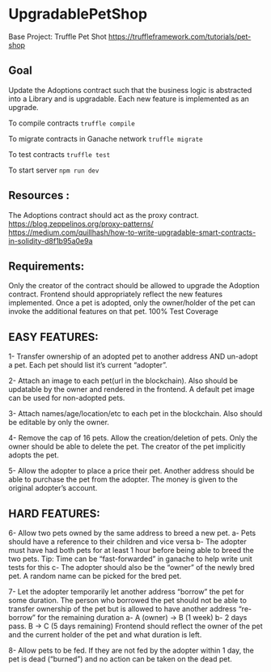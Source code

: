 # UpgradablePetShop

Base Project: Truffle Pet Shot
https://truffleframework.com/tutorials/pet-shop 

## Goal
Update the Adoptions contract such that the business logic is abstracted into a Library and is upgradable. Each new feature is implemented as an upgrade.

To compile contracts
`truffle compile`

To migrate contracts in Ganache network
`truffle migrate`

To test contracts
`truffle test`

To start server
`npm run dev`

## Resources : 
The Adoptions contract should act as the proxy contract. 
https://blog.zeppelinos.org/proxy-patterns/
https://medium.com/quillhash/how-to-write-upgradable-smart-contracts-in-solidity-d8f1b95a0e9a

## Requirements:
Only the creator of the contract should be allowed to upgrade the Adoption contract.
Frontend should appropriately reflect the new features implemented.
Once a pet is adopted, only the owner/holder of the pet can invoke the additional features on that pet.
100% Test Coverage


## EASY FEATURES:

1- Transfer ownership of an adopted pet to another address AND un-adopt a pet. Each pet should list it’s current “adopter”.

2- Attach an image to each pet(url in the blockchain). Also should be updatable by the owner and rendered in the frontend. A default pet image can be used for non-adopted pets.

3- Attach names/age/location/etc to each pet in the blockchain. Also should be editable by only the owner.

4- Remove the cap of 16 pets. Allow the creation/deletion of pets. Only the owner should be able to delete the pet. The creator of the pet implicitly adopts the pet.

5- Allow the adopter to place a price their pet. Another address should be able to purchase the pet from the adopter. The money is given to the original adopter’s account.


## HARD FEATURES:

6- Allow two pets owned by the same address to breed a new pet.
  a- Pets should have a reference to their children and vice versa
  b- The adopter must have had both pets for at least 1 hour before being able to breed the two pets. Tip: Time can be “fast-forwarded” in ganache to help write unit tests for this
  c- The adopter should also be the “owner” of the newly bred pet. A random name can be picked for the bred pet.

7- Let the adopter temporarily let another address “borrow” the pet for some duration. The person who borrowed the pet should not be able to transfer ownership of the pet but is allowed to have another address “re-borrow” for the remaining duration
  a- A (owner) -> B (1 week) 
  b- 2 days pass. B -> C (5 days remaining)
Frontend should reflect the owner of the pet and the current holder of the pet and what duration is left.

8- Allow pets to be fed. If they are not fed by the adopter within 1 day, the pet is dead (“burned”) and no action can be taken on the dead pet.
